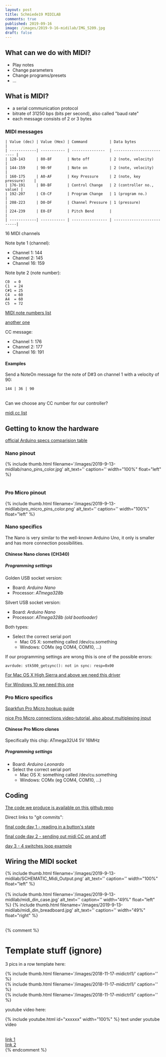 ```yaml
---
layout: post
title: Schmiede19 MIDILAB
comments: true
published: 2019-09-16
image: /images/2019-9-16-midilab/IMG_5209.jpg
draft: false
---
```


<a name="midi"></a>
## What can we do with MIDI?

* Play notes
* Change parameters 
* Change programs/presets
* ...

<a name="midi"></a>
## What is MIDI?

* a serial communication protocol
* bitrate of 31250 bps (bits per second), also called "baud rate"
* each message consists of 2 or 3 bytes

### MIDI messages


```
| Value (dec) | Value (Hex) | Command          | Data bytes                |
| ------------| ----------- | ---------------  | ------------------------- |
| 128-143     | 80-8F       | Note off         | 2 (note, velocity)        |
| 144-159     | 90-9F       | Note on          | 2 (note, velocity)        |
| 160-175     | A0-AF       | Key Pressure     | 2 (note, key pressure)    |
| 176-191     | B0-BF       | Control Change   | 2 (controller no., value) |
| 192-207     | C0-CF       | Program Change   | 1 (program no.)           |
| 208-223     | D0-DF       | Channel Pressure | 1 (pressure)              |
| 224-239     | E0-EF       | Pitch Bend       |                           |
| ------------| ----------- | ---------------- | --------------------------|
```

16 MIDI channels

Note byte 1 (channel):
* Channel 1: 144
* Channel 2: 145
* Channel 16: 159

Note byte 2 (note number):
```
C0  = 0
C1  = 24
C#1 = 25
C4  = 60
A4  = 60
C5  = 72
```

[MIDI note numbers list](https://glassarmonica.com/science/frequency_midi.php)

[another one](https://newt.phys.unsw.edu.au/jw/notes.html)

CC message:
* Channel 1: 176
* Channel 2: 177
* Channel 16: 191


#### Examples

Send a NoteOn message for the note of D#3 on channel 1 with a velocity of 90:

```
144 | 36 | 90
```


<br />
Can we choose any CC number for our controller?

[midi cc list](http://nickfever.com/music/midi-cc-list)


<a name="hardware"></a>
## Getting to know the hardware

[official Arduino specs comparision table](https://www.arduino.cc/en/products.compare)

### Nano pinout

<div class="clearfix">
  {% include thumb.html filename='/images/2019-9-13-midilab/nano_pins_color.jpg' alt_text='' caption='' width="100%" float="left" %}
</div>
<br>

### Pro Micro pinout

<div class="clearfix">
  {% include thumb.html filename='/images/2019-9-13-midilab/pro_micro_pins_color.png' alt_text='' caption='' width="100%" float="left" %}
</div>

### Nano specifics

The Nano is very similar to the well-known Arduino Uno, it only is smaller and has more connection possibilities.

#### Chinese Nano clones (CH340)

##### Programming settings

Golden USB socket version:
* Board: _Arduino Nano_
* Processor: _ATmega328b_

Silvert USB socket version:
* Board: _Arduino Nano_
* Processor: _ATmega328b (old bootloader)_

Both types:
* Select the correct serial port
   * Mac OS X: something called /dev/cu.something
   * Windows: COMx (eg COM4, COM10, ...)

If our programming settings are wrong this is one of the possible errors:

```avrdude: stk500_getsync(): not in sync: resp=0x00```

[For Mac OS X High Sierra and above we need this driver](https://blog.sengotta.net/signed-mac-os-driver-for-winchiphead-ch340-serial-bridge/)

[For Windows 10 we need this one](https://sparks.gogo.co.nz/ch340.html)


### Pro Micro specifics

[Sparkfun Pro Micro hookup guide](https://learn.sparkfun.com/tutorials/pro-micro--fio-v3-hookup-guide/hardware-overview-pro-micro)

[nice Pro Micro connections video-tutorial, also about multiplexing input](https://www.youtube.com/watch?v=y0v2clCVw9k)

#### Chinese Pro Micro clones

Specifically this chip: ATmega32U4 5V 16MHz

##### Programming settings
* Board: _Arduino Leonardo_
* Select the correct serial port
   * Mac OS X: something called /dev/cu.something
   * Windows: COMx (eg COM4, COM10, ...)

## Coding

[The code we produce is available on this github repo](https://github.com/JOJ0/midilab)

Direct links to "git commits":

[final code day 1 - reading in a button's state](https://github.com/JOJ0/midilab/blob/4373c414d803a348d799914d412ad94fbd72badb/midilab.ino)

[final code day 2 - sending out midi CC on and off](https://github.com/JOJ0/midilab/blob/a14eb79253ec428675e477e2c885c6f3f10fb892/midilab.ino)

[day 3 - 4 switches loop example](https://github.com/JOJ0/midilab/blob/2341d159cfd79cf7d36ab147d809c944b6615084/midilab.ino)

## Wiring the MIDI socket

<div class="clearfix">
  {% include thumb.html filename='/images/2019-9-13-midilab/SCHEMATIC_Midi_Output.png' alt_text='' caption='' width="100%" float="left" %}
</div>
<br>

<div class="clearfix">
  {% include thumb.html filename='/images/2019-9-13-midilab/midi_din_case.jpg' alt_text='' caption='' width="49%" float="left" %}
  {% include thumb.html filename='/images/2019-9-13-midilab/midi_din_breadboard.jpg' alt_text='' caption='' width="49%" float="right" %}
</div>
<br>



{% comment %}
# Template stuff (ignore)

3 pics in a row template here:

<div class="pic_row_3">
  <div class="pic_left">
    {% include thumb.html filename='/images/2018-11-17-midictrl1/' caption='' %}
  </div>
  <div class="pic_middle">
    {% include thumb.html filename='/images/2018-11-17-midictrl1/' caption='' %}
  </div>
  <div class="pic_right">
    {% include thumb.html filename='/images/2018-11-17-midictrl1/' caption='' %}
  </div>
</div>

youtube video here:

{% include youtube.html id="xxxxxx" width="100%" %}
text under youtube video
<br><br>


[link 1](https://www.musikding.de/20-Pin-inline-socket)<br>
[link 2](https://www.musikding.de/10-Pin-strip)<br>
{% endcomment %}